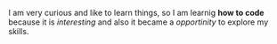 I am very curious and like to learn things, so I am learnig **how to code** because it is *interesting* and also it became a *opportinity* to explore my skills.
